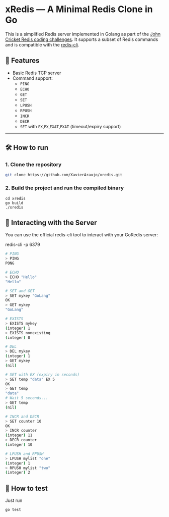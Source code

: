 # xRedis — A Minimal Redis Clone in Go

This is a simplified Redis server implemented in Golang as part of the [John Cricket Redis coding challenges](https://codingchallenges.fyi/challenges/challenge-redis/). It supports a subset of Redis commands and is compatible with the [redis-cli](https://redis.io/docs/latest/develop/tools/cli/).

## 🚀 Features

- Basic Redis TCP server
- Command support:
  - `PING`
  - `ECHO`
  - `GET`
  - `SET`
  - `LPUSH`
  - `RPUSH`
  - `INCR`
  - `DECR`
  - `SET` with `EX`,`PX`,`EXAT`,`PXAT` (timeout/expiry support)

---

## 🛠 How to run

### 1. Clone the repository

```bash
git clone https://github.com/XavierAraujo/xredis.git
```

### 2. Build the project and run the compiled binary
```
cd xredis
go build
./xredis
```

## 💬 Interacting with the Server
You can use the official redis-cli tool to interact with your GoRedis server:

redis-cli -p 6379
```bash
# PING
> PING
PONG

# ECHO
> ECHO "Hello"
"Hello"

# SET and GET
> SET mykey "GoLang"
OK
> GET mykey
"GoLang"

# EXISTS
> EXISTS mykey
(integer) 1
> EXISTS nonexisting
(integer) 0

# DEL
> DEL mykey
(integer) 1
> GET mykey
(nil)

# SET with EX (expiry in seconds)
> SET temp "data" EX 5
OK
> GET temp
"data"
# Wait 5 seconds...
> GET temp
(nil)

# INCR and DECR
> SET counter 10
OK
> INCR counter
(integer) 11
> DECR counter
(integer) 10

# LPUSH and RPUSH
> LPUSH mylist "one"
(integer) 1
> RPUSH mylist "two"
(integer) 2
```


## 🧪 How to test

Just run

```bash
go test
```